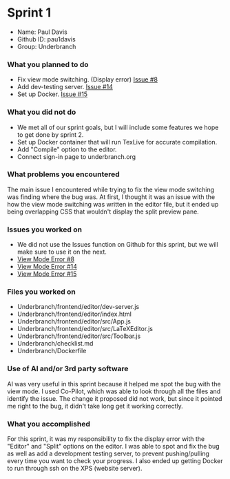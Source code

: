 # Sprint 1

- Name: Paul Davis
- Github ID: pau1davis
- Group: Underbranch

### What you planned to do
* Fix view mode switching. (Display error) [Issue #8](https://github.com/RobbyLawrence/Underbranch/issues/8)
* Add dev-testing server. [Issue #14](https://github.com/RobbyLawrence/Underbranch/issues/14)
* Set up Docker. [Issue #15](https://github.com/RobbyLawrence/Underbranch/issues/15)

### What you did not do
* We met all of our sprint goals, but I will include some features we hope to get done by sprint 2.
* Set up Docker container that will run TexLive for accurate compilation. 
* Add "Compile" option to the editor.
* Connect sign-in page to underbranch.org
### What problems you encountered
The main issue I encountered while trying to fix the view mode switching was finding where the bug was. At first, I thought it was an issue with the how the view mode switching was written in the editor file, but it ended up being overlapping CSS that wouldn't display the split preview pane. 

### Issues you worked on
* We did not use the Issues function on Github for this sprint, but we will make sure to use it on the next.
* [View Mode Error #8](https://github.com/RobbyLawrence/Underbranch/issues/8)
*  [View Mode Error #14](https://github.com/RobbyLawrence/Underbranch/issues/14)
* [View Mode Error #15](https://github.com/RobbyLawrence/Underbranch/issues/15)

### Files you worked on
* Underbranch/frontend/editor/dev-server.js
* Underbranch/frontend/editor/index.html
* Underbranch/frontend/editor/src/App.js
* Underbranch/frontend/editor/src/LaTeXEditor.js
* Underbranch/frontend/editor/src/Toolbar.js
* Underbranch/checklist.md
* Underbranch/Dockerfile

### Use of AI and/or 3rd party software
AI was very useful in this sprint because it helped me spot the bug with the view mode. I used Co-Pilot, which was able to look through all the files and identify the issue. The change it proposed did not work, but since it pointed me right to the bug, it didn't take long get it working correctly.
### What you accomplished
For this sprint, it was my responsibility to fix the display error with the "Editor" and "Split" options on the editor. I was able to spot and fix the bug as well as add a development testing server, to prevent pushing/pulling every time you want to check your progress. I also ended up getting Docker to run through ssh on the XPS (website server).
